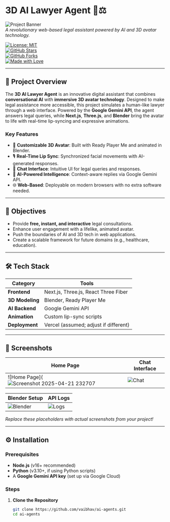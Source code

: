 # 3D AI Lawyer Agent 🤖⚖️

![Project Banner](https://via.placeholder.com/1200x400.png?text=3D+AI+Lawyer+Agent)  
*A revolutionary web-based legal assistant powered by AI and 3D avatar technology.*

[![License: MIT](https://img.shields.io/badge/License-MIT-yellow.svg)](https://opensource.org/licenses/MIT)  
[![GitHub Stars](https://img.shields.io/github/stars/jayendrabharti/ai-agents?style=social)](https://github.com/jayendrabharti/ai-agents/stargazers)  
[![GitHub Forks](https://img.shields.io/github/forks/jayendrabharti/ai-agents?style=social)](https://github.com/jayendrabharti/ai-agents/network)  
[![Made with Love](https://img.shields.io/badge/Made%20with-Love-red.svg)](https://github.com/jayendrabharti)

---

## 🚀 Project Overview

The **3D AI Lawyer Agent** is an innovative digital assistant that combines **conversational AI** with **immersive 3D avatar technology**. Designed to make legal assistance more accessible, this project simulates a human-like lawyer through a web interface. Powered by the **Google Gemini API**, the agent answers legal queries, while **Next.js**, **Three.js**, and **Blender** bring the avatar to life with real-time lip-syncing and expressive animations.

### Key Features
- 🌟 **Customizable 3D Avatar**: Built with Ready Player Me and animated in Blender.
- 🎙️ **Real-Time Lip Sync**: Synchronized facial movements with AI-generated responses.
- 💬 **Chat Interface**: Intuitive UI for legal queries and responses.
- 🧠 **AI-Powered Intelligence**: Context-aware replies via Google Gemini API.
- 🌐 **Web-Based**: Deployable on modern browsers with no extra software needed.

---

## 🎯 Objectives

- Provide **free, instant, and interactive** legal consultations.
- Enhance user engagement with a lifelike, animated avatar.
- Push the boundaries of AI and 3D tech in web applications.
- Create a scalable framework for future domains (e.g., healthcare, education).

---

## 🛠️ Tech Stack

| **Category**         | **Tools**                       |
|-----------------------|---------------------------------|
| **Frontend**         | Next.js, Three.js, React Three Fiber |
| **3D Modeling**      | Blender, Ready Player Me       |
| **AI Backend**       | Google Gemini API             |
| **Animation**        | Custom lip-sync scripts       |
| **Deployment**       | Vercel (assumed; adjust if different) |

---

## 📸 Screenshots

| **Home Page**                     | **Chat Interface**                  |
|------------------------------------|-------------------------------------|
| ![Home Page](![Screenshot 2025-04-21 232707](https://github.com/user-attachments/assets/6d3a6760-89ac-472d-a4ca-776486f9db03)| ![Chat](https://via.placeholder.com/400x300.png?text=Chat+Interface) |

| **Blender Setup**                 | **API Logs**                       |
|------------------------------------|------------------------------------|
| ![Blender](https://via.placeholder.com/400x300.png?text=Blender+Lip+Sync) | ![Logs](https://via.placeholder.com/400x300.png?text=API+Logs) |

*Replace these placeholders with actual screenshots from your project!*

---

## ⚙️ Installation

### Prerequisites
- **Node.js** (v16+ recommended)
- **Python** (v3.10+, if using Python scripts)
- A **Google Gemini API key** (set up via Google Cloud)

### Steps
1. **Clone the Repository**
   ```bash
   git clone https://github.com/vaibhav/ai-agents.git
   cd ai-agents
